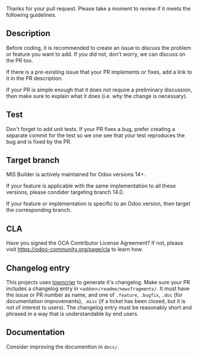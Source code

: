 Thanks for your pull request. Please take a moment to review if it meets the following
guidelines.

## Description

Before coding, it is recommended to create an issue to discuss the problem or feature
you want to add. If you did not, don't worry, we can discuss on the PR too.

If there is a pre-existing issue that your PR implements or fixes, add a link to it
in the PR description.

If your PR is simple enough that it does not require a preliminary discussion, then make
sure to explain what it does (i.e. _why_ the change is necessary).

## Test

Don't forget to add unit tests. If your PR fixes a bug, prefer creating a separate
commit for the test so we one see that your test reproduces the bug and is fixed by the
PR.

## Target branch

MIS Builder is actively maintained for Odoo versions 14+.

If your feature is applicable with the same implementation to all these versions, please
condider targeting branch 14.0.

If your feature or implementation is specific to an Odoo version, then target the
corresponding branch.

## CLA

Have you signed the OCA Contributor License Agreement? If not, please visit
https://odoo-community.org/page/cla to learn how.

## Changelog entry

This projects uses [towncrier](https://pypi.org/project/towncrier/) to generate it's
changelog. Make sure your PR includes a changelog entry in
`<addon>/readme/newsfragments/`. It must have the issue or PR number as name, and one of
`.feature`, `.bugfix`, `.doc` (for documentation improvements), `.misc` (if a ticket has
been closed, but it is not of interest to users). The changelog entry must be reasonably
short and phrased in a way that is understandable by end users.

## Documentation

Consider improving the documention in `docs/`.
